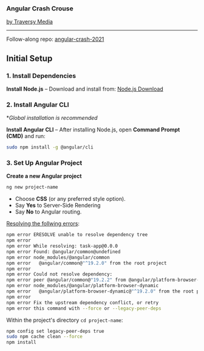 ### Angular Crash Crouse
[by Traversy Media](https://youtu.be/3dHNOWTI7H8?si=ccH_vB61VnL19jy0)

---

Follow-along repo: [angular-crash-2021](https://github.com/bradtraversy/angular-crash-2021)

## Initial Setup

### **1. Install Dependencies**
**Install Node.js** – Download and install from: [Node.js Download](https://nodejs.org/en/download)  

### **2. Install Angular CLI**
**Global installation is recommended*

**Install Angular CLI** – After installing Node.js, open **Command Prompt (CMD)** and run:  
   ```sh
   sudo npm install -g @angular/cli
   ```

### **3. Set Up Angular Project**
**Create a new Angular project**  
   ```sh
   ng new project-name
   ```
   - Choose **CSS** (or any preferred style option).  
   - Say **Yes** to Server-Side Rendering
   - Say **No** to Angular routing.  

[Resolving the follwing errors](https://medium.com/@nazran91/angular-initial-setup-c3cc908a4de):

```sh
npm error ERESOLVE unable to resolve dependency tree
npm error
npm error While resolving: task-app@0.0.0
npm error Found: @angular/common@undefined
npm error node_modules/@angular/common
npm error   @angular/common@"^19.2.0" from the root project
npm error
npm error Could not resolve dependency:
npm error peer @angular/common@"19.2.2" from @angular/platform-browser-dynamic@19.2.2
npm error node_modules/@angular/platform-browser-dynamic
npm error   @angular/platform-browser-dynamic@"^19.2.0" from the root project
npm error
npm error Fix the upstream dependency conflict, or retry
npm error this command with --force or --legacy-peer-deps
```

Within the project's directory `cd project-name`:
```sh
npm config set legacy-peer-deps true
sudo npm cache clean --force
npm install
```

